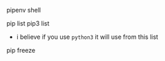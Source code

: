 pipenv shell

pip list
pip3 list

- i believe if you use `python3` it will use from this list

pip freeze
